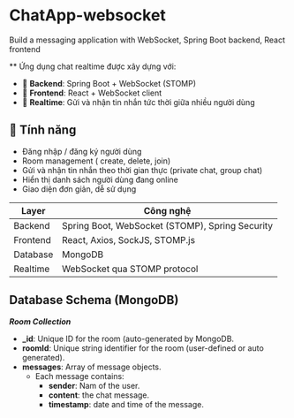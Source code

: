 # ChatApp-websocket
Build a messaging application with WebSocket, Spring Boot backend, React frontend

** Ứng dụng chat realtime được xây dựng với:
- 🔧 **Backend**: Spring Boot + WebSocket (STOMP)
- 🎨 **Frontend**: React + WebSocket client
- 📡 **Realtime**: Gửi và nhận tin nhắn tức thời giữa nhiều người dùng
  
## 🚀 Tính năng
- Đăng nhập / đăng ký người dùng
- Room management ( create, delete, join)
- Gửi và nhận tin nhắn theo thời gian thực (private chat, group chat)
- Hiển thị danh sách người dùng đang online
- Giao diện đơn giản, dễ sử dụng

| Layer      | Công nghệ           |
|------------|---------------------|
| Backend    | Spring Boot, WebSocket (STOMP), Spring Security |
| Frontend   | React, Axios, SockJS, STOMP.js |
| Database   |  MongoDB |
| Realtime   | WebSocket qua STOMP protocol |

## Database Schema (MongoDB)
***Room Collection***
- **_id**: Unique ID for the room (auto-generated by MongoDB.
- **roomId**: Unique string identifier for the room (user-defined or auto generated).
- **messages**: Array of message objects.
  + Each message contains:
      - **sender**: Nam of the user.
      - **content**: the chat message.
      - **timestamp**: date and time of the message.


